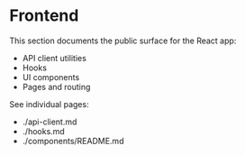 # Frontend

This section documents the public surface for the React app:

- API client utilities
- Hooks
- UI components
- Pages and routing

See individual pages:

- ./api-client.md
- ./hooks.md
- ./components/README.md
